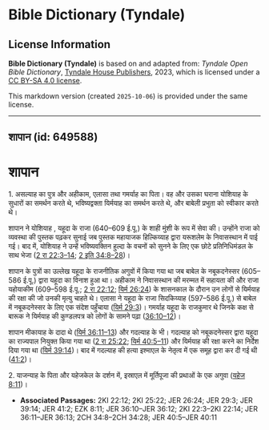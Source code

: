 # Bible Dictionary (Tyndale)

## License Information

**Bible Dictionary (Tyndale)** is based on and adapted from: _Tyndale Open Bible Dictionary_, [Tyndale House Publishers](https://tyndaleopenresources.com/), 2023, which is licensed under a [CC BY-SA 4.0 license](https://creativecommons.org/licenses/by-sa/4.0/legalcode.en).

This markdown version (created `2025-10-06`) is provided under the same license.



--------------------------------

## शापान (id: 649588)

शापान
=====

1\. असल्याह का पुत्र और अहीकाम, एलासा तथा गमर्याह का पिता। वह और उसका घराना योशियाह के सुधारों का समर्थन करते थे, भविष्यद्वक्ता यिर्मयाह का समर्थन करते थे, और बाबेली प्रभुता को स्वीकार करते थे।

शापान ने योशियाह , यहूदा के राजा (640–609 ई.पू.) के शाही मुंशी के रूप में सेवा की। उन्होंने राजा को व्यवस्था की पुस्तक पढ़कर सुनाई जब पुस्तक महायाजक हिल्किय्याह द्वारा यरूशलेम के निवासस्थान में पाई गई। बाद में, योशियाह ने उन्हें भविष्यवक्तिन हुल्दा के वचनों को सुनने के लिए एक छोटे प्रतिनिधिमंडल के साथ भेजा ([2 रा 22:3–14](https://ref.ly/2Kgs22:3-2Kgs22:14); [2 इति 34:8–28](https://ref.ly/2Chr34:8-2Chr34:28))।

शापान के पुत्रों का उल्लेख यहूदा के राजनीतिक अगुवों में किया गया था जब बाबेल के नबूकदनेस्सर (605–586 ई.पू.) द्वारा यहूदा का विनाश हुआ था। अहीकाम ने निवासस्थान की मरम्मत में सहायता की और राजा यहोयाकीम (609–598 ई.पू.; [2 रा 22:12](https://ref.ly/2Kgs22:12); [यिर्म 26:24](https://ref.ly/Jer26:24)) के शासनकाल के दौरान उन लोगों से यिर्मयाह की रक्षा की जो उनकी मृत्यु चाहते थे। एलासा ने यहूदा के राजा सिदकिय्याह (597–586 ई.पू.) से बाबेल में नबूकदनेस्सर के लिए एक संदेश पहुँचाया ([यिर्म 29:3](https://ref.ly/Jer29:3))। गमर्याह यहूदा के राजकुमार थे जिनके कक्ष से बारूक ने यिर्मयाह की कुण्डलपत्र को लोगों के सामने पढ़ा ([36:10–12](https://ref.ly/Jer36:10-Jer36:12))।

शापान मीकायाह के दादा थे ([यिर्म 36:11–13](https://ref.ly/Jer36:11-Jer36:13)) और गदल्याह के भी। गदल्याह को नबूकदनेस्सर द्वारा यहूदा का राज्यपाल नियुक्त किया गया था ([2 रा 25:22](https://ref.ly/2Kgs25:22); [यिर्म 40:5–11](https://ref.ly/Jer40:5-Jer40:11)) और यिर्मयाह की रक्षा करने का निर्देश दिया गया था ([यिर्म 39:14](https://ref.ly/Jer39:14))। बाद में गदल्याह की हत्या इश्माएल के नेतृत्व में एक समूह द्वारा कर दी गई थी ([41:2](https://ref.ly/Jer41:2))।

2\. याजन्याह के पिता और यहेजकेल के दर्शन में, इस्राएल में मूर्तिपूजा की प्रथाओं के एक अगुवा ([यहेज 8:11](https://ref.ly/Ezek8:11))।

* **Associated Passages:** 2KI 22:12; 2KI 25:22; JER 26:24; JER 29:3; JER 39:14; JER 41:2; EZK 8:11; JER 36:10–JER 36:12; 2KI 22:3–2KI 22:14; JER 36:11–JER 36:13; 2CH 34:8–2CH 34:28; JER 40:5–JER 40:11

